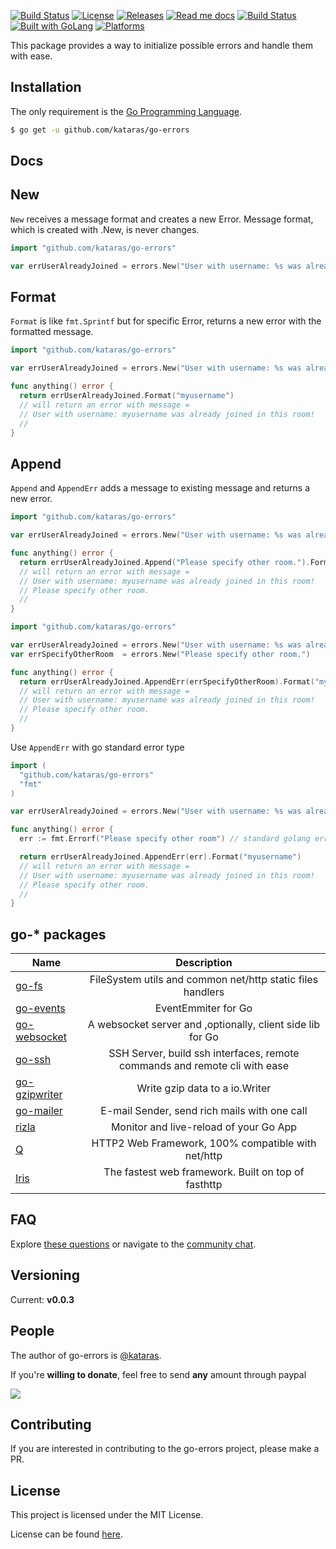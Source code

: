 <a href="https://travis-ci.org/kataras/go-errors"><img src="https://img.shields.io/travis/kataras/go-errors.svg?style=flat-square" alt="Build Status"></a>
<a href="https://github.com/kataras/go-errors/blob/master/LICENSE"><img src="https://img.shields.io/badge/%20license-MIT%20%20License%20-E91E63.svg?style=flat-square" alt="License"></a>
<a href="https://github.com/kataras/go-errors/releases"><img src="https://img.shields.io/badge/%20release%20-%20v0.0.3-blue.svg?style=flat-square" alt="Releases"></a>
<a href="#docs"><img src="https://img.shields.io/badge/%20docs-reference-5272B4.svg?style=flat-square" alt="Read me docs"></a>
<a href="https://kataras.rocket.chat/channel/go-errors"><img src="https://img.shields.io/badge/%20community-chat-00BCD4.svg?style=flat-square" alt="Build Status"></a>
<a href="https://golang.org"><img src="https://img.shields.io/badge/powered_by-Go-3362c2.svg?style=flat-square" alt="Built with GoLang"></a>
<a href="#"><img src="https://img.shields.io/badge/platform-Any--OS-yellow.svg?style=flat-square" alt="Platforms"></a>


This package provides a way to initialize possible errors and handle them with ease.

Installation
------------
The only requirement is the [Go Programming Language](https://golang.org/dl).

```bash
$ go get -u github.com/kataras/go-errors
```


Docs
------------

## New

`New` receives a message format and creates a new Error. Message format, which is created with .New, is never changes.

```go
import "github.com/kataras/go-errors"

var errUserAlreadyJoined = errors.New("User with username: %s was already joined in this room!")
```

## Format

`Format` is like `fmt.Sprintf` but for specific Error, returns a new error with the formatted message.


```go
import "github.com/kataras/go-errors"

var errUserAlreadyJoined = errors.New("User with username: %s was already joined in this room!")

func anything() error {
  return errUserAlreadyJoined.Format("myusername")
  // will return an error with message =
  // User with username: myusername was already joined in this room!
  //
}

```

## Append

`Append` and `AppendErr` adds a message to existing message and returns a new error.

```go
import "github.com/kataras/go-errors"

var errUserAlreadyJoined = errors.New("User with username: %s was already joined in this room!")

func anything() error {
  return errUserAlreadyJoined.Append("Please specify other room.").Format("myusername")
  // will return an error with message =
  // User with username: myusername was already joined in this room!
  // Please specify other room.
  //
}
```
```go
import "github.com/kataras/go-errors"

var errUserAlreadyJoined = errors.New("User with username: %s was already joined in this room!")
var errSpecifyOtherRoom  = errors.New("Please specify other room.")

func anything() error {
  return errUserAlreadyJoined.AppendErr(errSpecifyOtherRoom).Format("myusername")
  // will return an error with message =
  // User with username: myusername was already joined in this room!
  // Please specify other room.
  //
}

```

Use `AppendErr` with go standard error type

```go
import (
  "github.com/kataras/go-errors"
  "fmt"
)

var errUserAlreadyJoined = errors.New("User with username: %s was already joined in this room!")

func anything() error {
  err := fmt.Errorf("Please specify other room") // standard golang error

  return errUserAlreadyJoined.AppendErr(err).Format("myusername")
  // will return an error with message =
  // User with username: myusername was already joined in this room!
  // Please specify other room.
  //
}

```

go-* packages
------------

| Name        | Description           
| ------------------|:---------------------:|
| [go-fs](https://github.com/kataras/go-fs)      | FileSystem utils and common net/http static files handlers  
| [go-events](https://github.com/kataras/go-events) | EventEmmiter for Go
| [go-websocket](https://github.com/kataras/go-errors) | A websocket server and ,optionally, client side lib  for Go
| [go-ssh](https://github.com/kataras/go-ssh) | SSH Server, build ssh interfaces, remote commands and remote cli with ease
| [go-gzipwriter](https://github.com/kataras/go-gzipwriter) | Write gzip data to a io.Writer
| [go-mailer](https://github.com/kataras/go-mailer) | E-mail Sender, send rich mails with one call  
| [rizla](https://github.com/kataras/rizla) | Monitor and live-reload of your Go App
| [Q](https://github.com/kataras/q) | HTTP2 Web Framework, 100% compatible with net/http
| [Iris](https://github.com/kataras/iris) | The fastest web framework. Built on top of fasthttp

FAQ
------------
Explore [these questions](https://github.com/kataras/go-errors/issues?go-errors=label%3Aquestion) or navigate to the [community chat][Chat].

Versioning
------------

Current: **v0.0.3**



People
------------
The author of go-errors is [@kataras](https://github.com/kataras).

If you're **willing to donate**, feel free to send **any** amount through paypal

[![](https://www.paypalobjects.com/en_US/i/btn/btn_donateCC_LG.gif)](https://www.paypal.com/cgi-bin/webscr?cmd=_donations&business=kataras2006%40hotmail%2ecom&lc=GR&item_name=Iris%20web%20framework&item_number=iriswebframeworkdonationid2016&currency_code=EUR&bn=PP%2dDonationsBF%3abtn_donateCC_LG%2egif%3aNonHosted)


Contributing
------------
If you are interested in contributing to the go-errors project, please make a PR.

License
------------

This project is licensed under the MIT License.

License can be found [here](LICENSE).

[Travis Widget]: https://img.shields.io/travis/kataras/go-errors.svg?style=flat-square
[Travis]: http://travis-ci.org/kataras/go-errors
[License Widget]: https://img.shields.io/badge/license-MIT%20%20License%20-E91E63.svg?style=flat-square
[License]: https://github.com/kataras/go-errors/blob/master/LICENSE
[Release Widget]: https://img.shields.io/badge/release-v0.0.3-blue.svg?style=flat-square
[Release]: https://github.com/kataras/go-errors/releases
[Chat Widget]: https://img.shields.io/badge/community-chat-00BCD4.svg?style=flat-square
[Chat]: https://kataras.rocket.chat/channel/go-errors
[ChatMain]: https://kataras.rocket.chat/channel/go-errors
[ChatAlternative]: https://gitter.im/kataras/go-errors
[Report Widget]: https://img.shields.io/badge/report%20card-A%2B-F44336.svg?style=flat-square
[Report]: http://goreportcard.com/report/kataras/go-errors
[Documentation Widget]: https://img.shields.io/badge/documentation-reference-5272B4.svg?style=flat-square
[Documentation]: https://www.gitbook.com/book/kataras/go-errors/details
[Language Widget]: https://img.shields.io/badge/powered_by-Go-3362c2.svg?style=flat-square
[Language]: http://golang.org
[Platform Widget]: https://img.shields.io/badge/platform-Any--OS-gray.svg?style=flat-square
